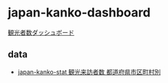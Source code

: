 # japan-kanko-dashboard

[観光者数ダッシュボード](https://code4fukui.github.io/japan-kanko-dashboard/)

## data

- [japan-kanko-stat 観光来訪者数 都道府県市区町村別](https://github.com/code4fukui/japan-kanko-stat)
